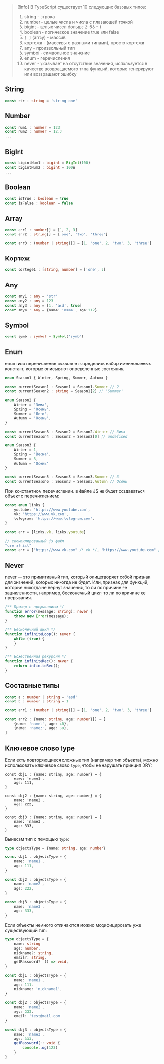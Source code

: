 
>[!info]
>В TypeScript существует 10 следующих базовых типов:
>1. string - строка
>2. number - целые числа и числа с плавающей точкой
>3. bigint - целых чисел больше 2^53 - 1
>4. boolean - логическое значение true или false
>5. `[ ]` (array) - массив
>6. кортежи - (массивы с разными типами), просто кортежи
>7. any - произвольный тип
>8. symbol - символьное значение
>9. enum - перечисления
>10. never - указывает на отсутствие  значения, используется в качестве возвращаемого типа функций, которые генерируют или возвращают ошибку
## String

``` TypeScript
const str : string = 'string one'
```

## Number

``` TypeScript
const num1 : number = 123
const num2 : number = 12.3
...
```

## BigInt

``` TypeScript
const bigintNum1 : bigint = BigInt(100)
const bigintNum2 : bigint = 100n
...
```

## Boolean

``` TypeScript
const isTrue : boolean = true
const isFalse : boolean = false
```

## Array

``` TypeScript
const arr1 : number[] = [1, 2, 3]
const arr2 : string[] = ['one', 'two', 'three']

const arr3 : (number | string)[] = [1, 'one', 2, 'two', 3, 'three']
```
## Кортеж

``` TypeScript
const cortege1 : [string, number] = ['one', 1]
```
## Any

``` TypeScript
const any1 : any = 'str'
const any2 : any = 123
const any3 : any = [1, 'asd', true]
const any4 : any = {name: 'name', age:212}
```

## Symbol

``` TypeScript
const symb : symbol = Symbol('symb')
```

## Enum

enum или перечисление позволяет определить набор именнованных констант, которые описывают определенные состояния.

``` TypeScript
enum Season1 { Winter, Spring, Summer, Autumn }

const currentSeason1 : Season1 = Season1.Summer // 2
const currentSeason2 : string = Season1[2] // 'Summer'

enum Season2 {
    Winter = 'Зима',
    Spring = 'Осень',
    Summer = 'Лето',
    Autumn = 'Осень',
}

const currentSeason3 : Season2 = Season2.Winter // Зима
const currentSeason4 : Season2 = Season2[0] // undefined

enum Season3 {
    Winter = 1,
    Spring = 'Весна',
    Summer = 3,
    Autumn = 'Осень'
}

const currentSeason5 : Season3 = Season3.Summer // 3
const currentSeason6 : Season3 = Season3.Autumn // Осень
```

При константном перечислении, в файле JS не будет создаваться объект с перечислением:
```ts
const enum links {
	youtube: 'https://www.youtube.com',
	vk: 'https://www.vk.com',
	telegram: 'https://www.telegram.com',
}

const arr = [links.vk, links.youtube]

// скомпилированный js файл
"use strict"
const arr = ["https://www.vk.com" /* vk */, "https://www.youtube.com" /* youtube */]

```

## Never

never — это примитивный тип, который олицетворяет собой признак для значений, которых никогда не будет. Или, признак для функций, которые никогда не вернут значения, то ли по причине ее зацикленности, например, бесконечный цикл, то ли по причине ее прерывания.

``` TypeScript
/** Пример с прерыванием */
function error(message: string): never {
    throw new Error(message);
}

/** Бесконечный цикл */
function infiniteLoop(): never {
    while (true) {
    }
}

/** Божественная рекурсия */
function infiniteRec(): never {
    return infiniteRec();
}
```

## Составные типы

``` TypeScript
const a : number | string = 'asd'
const b : number | string = 1

const arr1 : (number | string)[] = [1, 'one', 2, 'two', 3, 'three']

const arr2 : {name: string, age: number}[] = [
    {name: 'name1', age: 40},
    {name: 'name2', age: 30},
]

```

## Ключевое слово type

Если есть повторяющиеся сложные  тип (например тип объекта), можно использовать ключевое слово `type`, чтобы не нарушать принцип DRY:

```TS
const obj1 : {name: string, age: number} = {
    name: 'name1',
    age: 111,
}

const obj2 : {name: string, age: number} = {
    name: 'name2',
    age: 222,
}

const obj3 : {name: string, age: number} = {
    name: 'name3',
    age: 333,
}
```

 Вынесем тип с помощью `type`:
 
```ts
type objectsType = {name: string, age: number}

const obj1 : objectsType = {
    name: 'name1',
    age: 111,
} 

const obj2 : objectsType = {
    name: 'name2',
    age: 222,
}

const obj3 : objectsType = {
    name: 'name3',
    age: 333,
}
```

Если объекты немного отличаются можно модифицировать уже существующий тип:

```ts
type objectsType = {
    name: string,
    age: number,
    nickname?: string,
    email?: string,
    getPassword?: () => void,
}

const obj1 : objectsType = {
    name: 'name1',
    age: 111,
    nickname: 'nickname1',
}

const obj2 : objectsType = {
    name: 'name2',
    age: 222,
    email: 'test@mail.com'
}

const obj3 : objectsType = {
    name: 'name3',
    age: 333,
    getPassword(): void {
        console.log(123)
    }
}
```